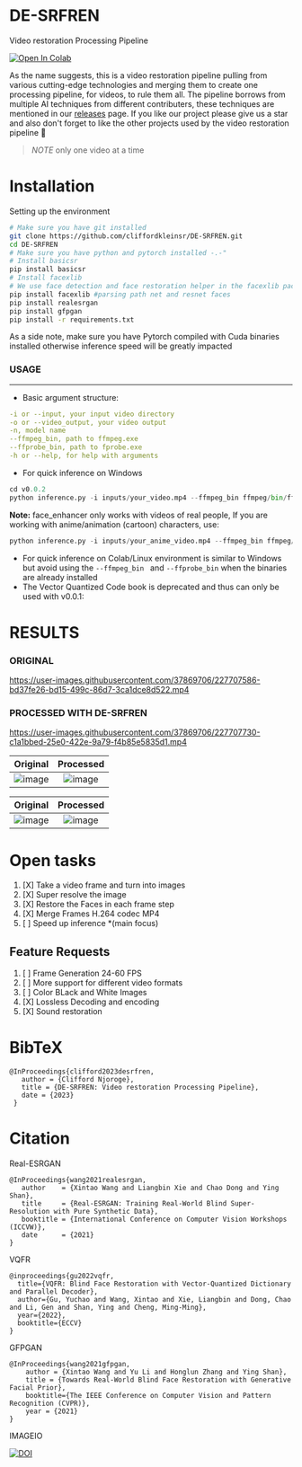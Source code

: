 # DE-SRFREN
Video restoration Processing Pipeline

[![Open In Colab](https://colab.research.google.com/assets/colab-badge.svg)](https://colab.research.google.com/drive/11m6d16yPfaqauhxKTitb6mBmc4zM3KYS?usp=sharing])

As the name suggests, this is a video restoration pipeline pulling from various cutting-edge technologies and merging them to create one processing pipeline, for videos, to rule them all. The pipeline borrows from multiple  AI techniques from different contributers, these techniques are mentioned in our [releases](https://github.com/cliffordkleinsr/DE-SRFREN/releases) page.
If you like our project please give us a star and also don't forget to like the other projects used by the video restoration pipeline :cowboy_hat_face:

> *NOTE* only one video at a time

# Installation
Setting up the environment
```bash
# Make sure you have git installed
git clone https://github.com/cliffordkleinsr/DE-SRFREN.git
cd DE-SRFREN
# Make sure you have python and pytorch installed -.-"
# Install basicsr 
pip install basicsr 
# Install facexlib 
# We use face detection and face restoration helper in the facexlib package
pip install facexlib #parsing path net and resnet faces
pip install realesrgan  
pip install gfpgan
pip install -r requirements.txt
```
As a side note, make sure you have Pytorch compiled with Cuda binaries installed otherwise inference speed will be greatly impacted

### USAGE
----
- Basic argument structure:
```yaml
-i or --input, your input video directory
-o or --video_output, your video output
-n, model name
--ffmpeg_bin, path to ffmpeg.exe
--ffprobe_bin, path to fprobe.exe
-h or --help, for help with arguments
```

- For quick inference on Windows
```py
cd v0.0.2
python inference.py -i inputs/your_video.mp4 --ffmpeg_bin ffmpeg/bin/ffmpeg.exe --ffprobe_bin ffmpeg/bin/ffprobe.exe --face_enhance --suffix outx2 
```
**Note:** face_enhancer only works with videos of real people, If you are working with anime/animation (cartoon) characters, use:
```py
python inference.py -i inputs/your_anime_video.mp4 --ffmpeg_bin ffmpeg/bin/ffmpeg.exe --ffprobe_bin ffmpeg/bin/ffprobe.exe -n realesr-animevideov3 --suffix outx2
````
- For quick inference on Colab/Linux environment is similar to Windows but avoid using the `--ffmpeg_bin ` and `--ffprobe_bin` when the  binaries are already installed
- The Vector Quantized Code book is deprecated and  thus can only be used with v0.0.1:



# RESULTS
### ORIGINAL
https://user-images.githubusercontent.com/37869706/227707586-bd37fe26-bd15-499c-86d7-3ca1dce8d522.mp4 

### PROCESSED WITH DE-SRFREN
https://user-images.githubusercontent.com/37869706/227707730-c1a1bbed-25e0-422e-9a79-f4b85e5835d1.mp4

Original            |  Processed
:-------------------------:|:-------------------------:
![image](https://user-images.githubusercontent.com/37869706/228237407-5a06754b-c01d-4b6d-afb6-b7042f3f1678.png) | ![image](https://user-images.githubusercontent.com/37869706/228237129-726bf3a4-d5b8-4835-8333-449e1d759749.png)

Original            |  Processed
:-------------------------:|:-------------------------:
![image](https://user-images.githubusercontent.com/37869706/228238158-b5a271c3-b3b9-42d9-b14f-d2b28e2ab313.png) | ![image](https://user-images.githubusercontent.com/37869706/228238188-e074f4d9-848a-4caf-8b49-3ae04458818c.png)



# Open tasks
1. [X] Take a video frame and turn into images
2. [X] Super resolve the image
3. [X] Restore the Faces in each frame step
4. [X] Merge Frames H.264 codec MP4
5. [ ] Speed up inference *(main focus)

Feature Requests
-------------
1. [ ] Frame Generation 24-60 FPS
2. [ ] More support for different video formats
2. [ ] Color BLack and White Images
3. [X] Lossless Decoding and encoding
4. [X] Sound restoration 

 
 # BibTeX
 ```
 @InProceedings{clifford2023desrfren,
    author = {Clifford Njoroge},
    title = {DE-SRFREN: Video restoration Processing Pipeline},
    date = {2023}
  }
  ```
 # Citation
 Real-ESRGAN
 ```
 @InProceedings{wang2021realesrgan,
    author    = {Xintao Wang and Liangbin Xie and Chao Dong and Ying Shan},
    title     = {Real-ESRGAN: Training Real-World Blind Super-Resolution with Pure Synthetic Data},
    booktitle = {International Conference on Computer Vision Workshops (ICCVW)},
    date      = {2021}
}
```
VQFR
```
@inproceedings{gu2022vqfr,
  title={VQFR: Blind Face Restoration with Vector-Quantized Dictionary and Parallel Decoder},
  author={Gu, Yuchao and Wang, Xintao and Xie, Liangbin and Dong, Chao and Li, Gen and Shan, Ying and Cheng, Ming-Ming},
  year={2022},
  booktitle={ECCV}
}
```
GFPGAN
```
@InProceedings{wang2021gfpgan,
    author = {Xintao Wang and Yu Li and Honglun Zhang and Ying Shan},
    title = {Towards Real-World Blind Face Restoration with Generative Facial Prior},
    booktitle={The IEEE Conference on Computer Vision and Pattern Recognition (CVPR)},
    year = {2021}
}
```
IMAGEIO

[![DOI](https://zenodo.org/badge/DOI/10.5281/zenodo.7751274.svg)](https://doi.org/10.5281/zenodo.7751274)

